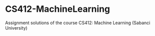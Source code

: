 # CS412-MachineLearning
Assignment solutions of the course CS412: Machine Learning (Sabanci University)
